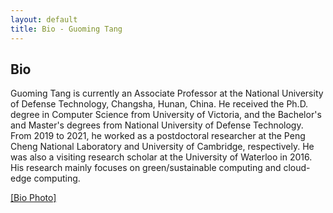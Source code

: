 ```yaml
---
layout: default
title: Bio - Guoming Tang
---
```


## Bio

Guoming Tang is currently an Associate Professor at the National University of Defense Technology, Changsha, Hunan, China. He received the Ph.D. degree in Computer Science from University of Victoria, and the Bachelor's and Master's degrees from National University of Defense Technology. From 2019 to 2021, he worked as a postdoctoral researcher at the Peng Cheng National Laboratory and University of Cambridge, respectively. He was also a visiting research scholar at the University of Waterloo in 2016. His research mainly focuses on green/sustainable computing and cloud-edge computing.

<a href="/img/guomingtang.jpeg" target="_blank">[Bio Photo]</a>
